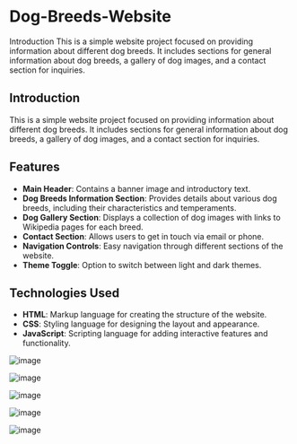 # Dog-Breeds-Website
Introduction This is a simple website project focused on providing information about different dog breeds. It includes sections for general information about dog breeds, a gallery of dog images, and a contact section for inquiries.

## Introduction
This is a simple website project focused on providing information about different dog breeds. It includes sections for general information about dog breeds, a gallery of dog images, and a contact section for inquiries.

## Features
- **Main Header**: Contains a banner image and introductory text.
- **Dog Breeds Information Section**: Provides details about various dog breeds, including their characteristics and temperaments.
- **Dog Gallery Section**: Displays a collection of dog images with links to Wikipedia pages for each breed.
- **Contact Section**: Allows users to get in touch via email or phone.
- **Navigation Controls**: Easy navigation through different sections of the website.
- **Theme Toggle**: Option to switch between light and dark themes.

## Technologies Used
- **HTML**: Markup language for creating the structure of the website.
- **CSS**: Styling language for designing the layout and appearance.
- **JavaScript**: Scripting language for adding interactive features and functionality.

![image](https://github.com/MartynaMulawa/Dog-Breeds-Website/assets/115184864/6be7f8bb-4f71-452c-abac-58e9f2a1a0df)


![image](https://github.com/MartynaMulawa/Dog-Breeds-Website/assets/115184864/b3a04816-c740-4e06-a857-57d3c19c3588)


![image](https://github.com/MartynaMulawa/Dog-Breeds-Website/assets/115184864/e17aa46a-4384-4fa7-b52c-a548cd75142a)


![image](https://github.com/MartynaMulawa/Dog-Breeds-Website/assets/115184864/bd528589-9b4c-4018-b921-676a895e42a6)


![image](https://github.com/MartynaMulawa/Dog-Breeds-Website/assets/115184864/9ff84968-7a33-4773-b2e7-d1095f43c04b)


